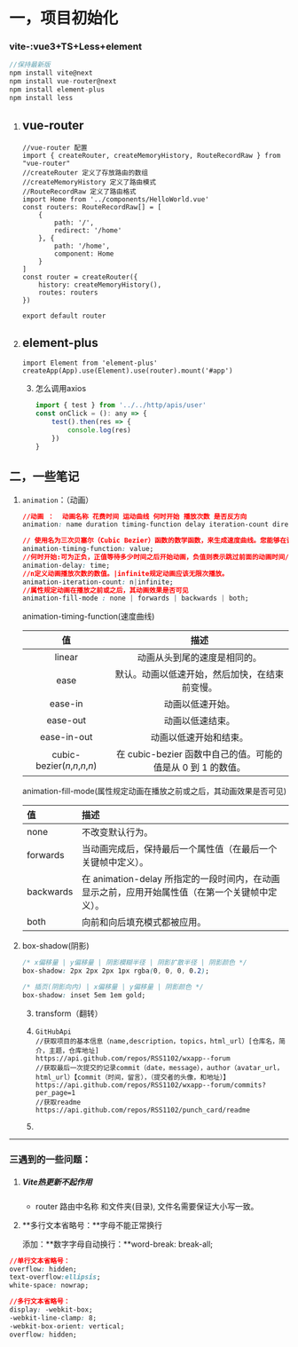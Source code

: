 # 一，项目初始化

### vite-:vue3+TS+Less+element

``` c
//保持最新版
npm install vite@next
npm install vue-router@next 
npm install element-plus
npm install less 
```

1. ## vue-router

   ``` tsx
   //vue-router 配置
   import { createRouter, createMemoryHistory, RouteRecordRaw } from "vue-router"
   //createRouter 定义了存放路由的数组
   //createMemoryHistory 定义了路由模式
   //RouteRecordRaw 定义了路由格式
   import Home from '../components/HelloWorld.vue'
   const routers: RouteRecordRaw[] = [
       {
           path: '/',
           redirect: '/home'
       }, {
           path: '/home',
           component: Home
       }
   ]
   const router = createRouter({
       history: createMemoryHistory(),
       routes: routers
   })
   
   export default router
   ```

2. ## element-plus

   ``` tsx
   import Element from 'element-plus'
   createApp(App).use(Element).use(router).mount('#app')
   ```
   
   3. 怎么调用axios
   
      ``` js
      import { test } from '../../http/apis/user'
      const onClick = (): any => {
          test().then(res => {
              console.log(res)
          })
      }
      ```
   
      

## 二，一些笔记

1. `animation`：（动画）

   ```css
   //动画 ：  动画名称 花费时间 运动曲线 何时开始 播放次数 是否反方向 
   animation: name duration timing-function delay iteration-count direction(alternate);
   
   // 使用名为三次贝塞尔（Cubic Bezier）函数的数学函数，来生成速度曲线。您能够在该函数中使用自己的值，也可以预定义的值：value(见下表格)
   animation-timing-function: value;
   //何时开始:可为正负，正值等待多少时间之后开始动画，负值则表示跳过前面的动画时间/过程(第一次)。
   animation-delay: time; 
   //n定义动画播放次数的数值。|infinite规定动画应该无限次播放。
   animation-iteration-count: n|infinite;
   //属性规定动画在播放之前或之后，其动画效果是否可见
   animation-fill-mode : none | forwards | backwards | both;
   ```

   animation-timing-function(速度曲线)

   |              值               |                             描述                             |
   | :---------------------------: | :----------------------------------------------------------: |
   |            linear             |                 动画从头到尾的速度是相同的。                 |
   |             ease              |        默认。动画以低速开始，然后加快，在结束前变慢。        |
   |            ease-in            |                       动画以低速开始。                       |
   |           ease-out            |                       动画以低速结束。                       |
   |          ease-in-out          |                    动画以低速开始和结束。                    |
   | cubic-bezier(*n*,*n*,*n*,*n*) | 在 cubic-bezier 函数中自己的值。可能的值是从 0 到 1 的数值。 |

   animation-fill-mode(属性规定动画在播放之前或之后，其动画效果是否可见)

   | 值        | 描述                                                         |
   | :-------- | :----------------------------------------------------------- |
   | none      | 不改变默认行为。                                             |
   | forwards  | 当动画完成后，保持最后一个属性值（在最后一个关键帧中定义）。 |
   | backwards | 在 animation-delay 所指定的一段时间内，在动画显示之前，应用开始属性值（在第一个关键帧中定义）。 |
   | both      | 向前和向后填充模式都被应用。                                 |

   

2. box-shadow(阴影)

   ``` css
   /* x偏移量 | y偏移量 | 阴影模糊半径 | 阴影扩散半径 | 阴影颜色 */
   box-shadow: 2px 2px 2px 1px rgba(0, 0, 0, 0.2);
   
   /* 插页(阴影向内) | x偏移量 | y偏移量 | 阴影颜色 */
   box-shadow: inset 5em 1em gold;
   ```

   3. transform（翻转）
   
   4. ``` http
      GitHubApi
      //获取项目的基本信息（name,description，topics，html_url）[仓库名，简介，主题，仓库地址]
      https://api.github.com/repos/RSS1102/wxapp--forum
      //获取最后一次提交的记录commit（date，message），author（avatar_url，html_url）【commit（时间，留言），（提交者的头像，和地址）】
      https://api.github.com/repos/RSS1102/wxapp--forum/commits?per_page=1
      //获取readme
      https://api.github.com/repos/RSS1102/punch_card/readme
      ```
   
   5. 

---
### 三遇到的一些问题：

1. ##### Vite热更新不起作用

    - router 路由中名称 和文件夹(目录), 文件名需要保证大小写一致。

2. **多行文本省略号：**字母不能正常换行

    添加：**数字字母自动换行：**word-break: break-all;

``` css
//单行文本省略号：
overflow: hidden;
text-overflow:ellipsis;
white-space: nowrap;

//多行文本省略号：
display: -webkit-box;
-webkit-line-clamp: 8;
-webkit-box-orient: vertical;
overflow: hidden;
```

